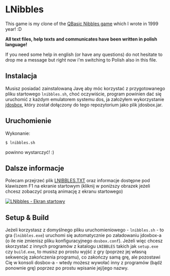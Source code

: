 # LNibbles

This game is my clone of the [QBasic Nibbles game](https://en.wikipedia.org/wiki/Nibbles_(video_game))
which I wrote in 1999 year! :D

**All text files, help texts and communicates have been written in polish language!**

If you need some help in english (or have any questions) do not hesitate to drop me a message
but right now i'm switching to Polish also in this file.

## Instalacja

Musisz posiadać zainstalowaną Javę aby móc korzystać z przygotowanego pliku startowego `lnibbles.sh`,
choć oczywiście, program powinien dać się uruchomić z każdym emulatorem systemu dos, ja założyłem
wykorzystanie [jdosbox](https://sourceforge.net/projects/jdosbox/), który został dołączony do tego repozytorium jako plik jdosbox.jar.

## Uruchomienie

Wykonanie:

    $ lnibbles.sh

powinno wystarczyć! :)


## Dalsze informacje

Polecam przejrzeć plik [LNIBBLES.TXT](LNIBBLES/LNIBBLES.TXT) oraz informacje dostępne pod klawiszem F1
na ekranie startowym (kliknij w poniższy obrazek jeżeli chcesz zobaczyć prostą animację z ekranu startowego)

[![LNibbles - Ekran startowy](https://img.youtube.com/vi/Yz9eLRIn8cw/0.jpg)](https://www.youtube.com/watch?v=Yz9eLRIn8cw "LNibbles - Ekran startowy")

## Setup & Build

Jeżeli korzystasz z domyślnego pliku uruchomieniowego - `lnibbles.sh` - to gra (`lnibbles.exe`) uruchomi się
automatycznie po załadowaniu jdoxbox-a (o ile nie zmienisz pliku konfiguracyjnego `dosbox.conf`).
Jeżeli więc chcesz skorzystać z innych programów z katalogu `LNIBBLES` takich jak `setup.exe` czy `build.exe`,
to musisz po prostu wyjść z gry (poprzez jej własną sekwencję zakończenia programu), co zakończy samą grę,
ale pozostawi Cię w konsoli dosbox-a - wtedy możesz wywołać inny z programów (bądź ponownie grę) poprzez po prostu
wpisanie jej/jego nazwy.
